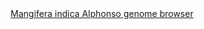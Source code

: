 <div id="Mangifera_indica_Alphonso_genome_browser" align="center">
  <a href="https://ink-blot.github.io/?sessionURL=blob:zZVrb6s2HMa_yuRXm0QI1xDyLs2lpEmaEHJrj44iAwZMABPb5Fb1u8_NmjNpq9Z22qUSQtg89v_y_DBPYI8ow6QALaDJqimbQAIsIQcP5mWG7mGOGGhFMGNIAhRFiKIiQKD1BCLIOFzMRmJhwnnJWvV6CKNajAqS44DJTJdhWWOk4gkS0pomwxyeSQEPTA5ILsQc1mFWJqRgpA6DADFWU.olKuLNAYrb9d3msiXa5FXG8SXqRiQhEgvlCIpscRGi4zuJfCRybDn6dqyVj.bRLZo9dcEfTh4kff_mvAxW6eQw2nVm4XQ9vLuNGJ7vUdfI7HaCG8ogd.7jipb1yTjtaycnVqA37dw3SX.k3xyj2BkPes560jWC22Y2LdZb7bTenYKom41Ur3HuqNQabUdOVoiCMHiWQEaCSrQdBAlVrZYpKU1DMky79vJkSrZpi7IpwaD17bsEOIXBVqi_PQF.KoU3gKFddbFJAoSGiIJWzVYUS7VtzTQsQ7Ft9Vl6AhXN_mHzclgIN_AGhZhvQsJlRigXPsVRpMvxWeQT4ezinQj8vvgLOTvbN4a7szfsbM1q9LCyl3O44pObfDncdvlocLvG5tGJ_PFU9zSLDlynvTCytOqMh7jh.IUqcx.Lij5cekRoDrmQvkyJ8auzsCgIh_zle5VAgnCcCI2lSCAgGRE.Axr7PyvST.JSTeUXIdpjhn2cYX5aiZDkAFq6ZjYM9Qca.r.Dwo.v15vNmlpTtZv6Rt0I.7k4QsINK0omi2rkfRD9iYxPr_1CoBzpljLXiCsSzOhjV4fz2Fs8nsLdcMzjXS.9ydo95qUZ8yeLx8BXxOlAGzR6cPeaq5eHP4Dy.S5euREzv2OzhxTDgr.Jg2rZlvYXAL1iYvwvmLwYm_1tUN5a_YVQQQGKSJSoSj9ZpX5Uql5qiC1v7.zVCrr9eOK6WF8OrXlW9Jx5vH5sxE7b0sKHjmN0F3D9KVTe7OTnYVENpWG9T4v5H9Ii.zD_ABavsi_kf7IyrGGaNidxOz8Npye33dind3iwsPeF2x72K7q8tz0_gM1290DuuufE7ZfR2bMmJNCr_kpU9J7_195cjf5teP2ZZDgucnSx.tW3xvP3518B">Mangifera indica Alphonso genome browser</a>
</div>
